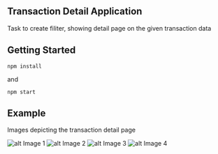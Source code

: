 ## Transaction Detail Application
Task to create filiter, showing detail page on the given transaction data

## Getting Started

```
npm install 
```
and 

```
npm start
```

## Example
Images depicting the transaction detail page

![alt Image 1](/images/1.jpeg?raw=true "First Page of Transaction Detail") 
![alt Image 2](/images/2.jpeg?raw=true "Second Page of Transaction Detail") 
![alt Image 3](/images/3.jpeg?raw=true "Third Page of Transaction Detail") 
![alt Image 4](/images/4.jpeg?raw=true "Fourth Page of Transaction Detail") 